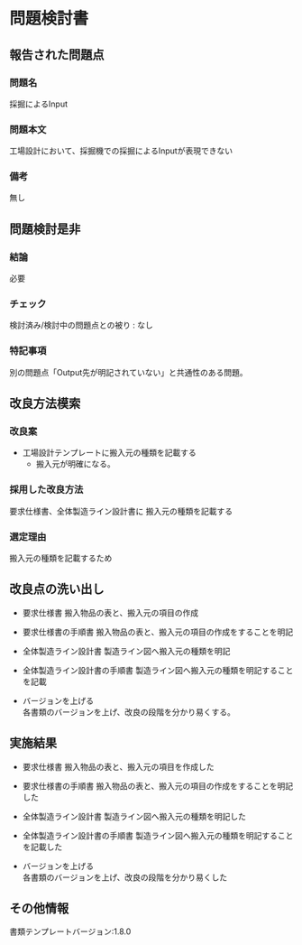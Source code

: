 # 問題検討書

## 報告された問題点
### 問題名
採掘によるInput

### 問題本文
工場設計において、採掘機での採掘によるInputが表現できない

### 備考
無し

## 問題検討是非
### 結論
必要
### チェック
検討済み/検討中の問題点との被り : なし
### 特記事項
別の問題点「Output先が明記されていない」と共通性のある問題。

## 改良方法模索
### 改良案
- 工場設計テンプレートに搬入元の種類を記載する
    - 搬入元が明確になる。

### 採用した改良方法
要求仕様書、全体製造ライン設計書に 搬入元の種類を記載する
### 選定理由
搬入元の種類を記載するため

## 改良点の洗い出し
- 要求仕様書
    搬入物品の表と、搬入元の項目の作成

- 要求仕様書の手順書
    搬入物品の表と、搬入元の項目の作成をすることを明記

- 全体製造ライン設計書
    製造ライン図へ搬入元の種類を明記

- 全体製造ライン設計書の手順書
    製造ライン図へ搬入元の種類を明記することを記載

- バージョンを上げる  
    各書類のバージョンを上げ、改良の段階を分かり易くする。

## 実施結果
- 要求仕様書
    搬入物品の表と、搬入元の項目を作成した

- 要求仕様書の手順書
    搬入物品の表と、搬入元の項目の作成をすることを明記した

- 全体製造ライン設計書
    製造ライン図へ搬入元の種類を明記した

- 全体製造ライン設計書の手順書
    製造ライン図へ搬入元の種類を明記することを記載した

- バージョンを上げる  
    各書類のバージョンを上げ、改良の段階を分かり易くした

## その他情報
書類テンプレートバージョン:1.8.0
